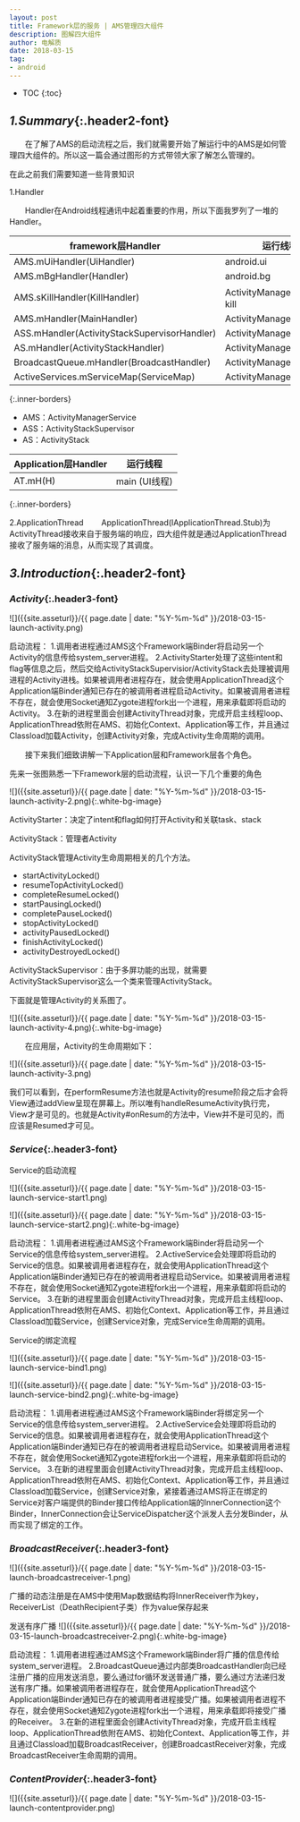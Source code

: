```yaml
---
layout: post
title: Framework层的服务 | AMS管理四大组件
description: 图解四大组件
author: 电解质
date: 2018-03-15
tag:
- android
---
```

* TOC
{:toc}
## *1.Summary*{:.header2-font}
&emsp;&emsp;在了解了AMS的启动流程之后，我们就需要开始了解运行中的AMS是如何管理四大组件的。所以这一篇会通过图形的方式带领大家了解怎么管理的。

在此之前我们需要知道一些背景知识

1.Handler

&emsp;&emsp;Handler在Android线程通讯中起着重要的作用，所以下面我罗列了一堆的Handler。

framework层Handler	|	运行线程
--|--
AMS.mUiHandler(UiHandler)|	android.ui
AMS.mBgHandler(Handler)|	android.bg
AMS.sKillHandler(KillHandler)|ActivityManagerService：kill
AMS.mHandler(MainHandler)|	ActivityManagerService
ASS.mHandler(ActivityStackSupervisorHandler)|	ActivityManagerService
AS.mHandler(ActivityStackHandler) |	ActivityManagerService
BroadcastQueue.mHandler(BroadcastHandler)	|ActivityManagerService
ActiveServices.mServiceMap(ServiceMap)|	ActivityManagerService
{:.inner-borders}

- AMS：ActivityManagerService
- ASS：ActivityStackSupervisor
- AS：ActivityStack

Application层Handler	|	运行线程
--|--
AT.mH(H)|main (UI线程)
{:.inner-borders}


2.ApplicationThread
&emsp;&emsp;ApplicationThread(IApplicationThread.Stub)为ActivityThread接收来自于服务端的响应，四大组件就是通过ApplicationThread接收了服务端的消息，从而实现了其调度。
## *3.Introduction*{:.header2-font}

### *Activity*{:.header3-font}

![]({{site.asseturl}}/{{ page.date | date: "%Y-%m-%d" }}/2018-03-15-launch-activity.png)

启动流程：
1.调用者进程通过AMS这个Framework端Binder将启动另一个Activity的信息传给system_server进程。
2.ActivityStarter处理了这些intent和flag等信息之后，然后交给ActivityStackSupervisior/ActivityStack去处理被调用进程的Activity进栈。如果被调用者进程存在，就会使用ApplicationThread这个Application端Binder通知已存在的被调用者进程启动Activity。如果被调用者进程不存在，就会使用Socket通知Zygote进程fork出一个进程，用来承载即将启动的Activity。
3.在新的进程里面会创建ActivityThread对象，完成开启主线程loop、ApplicationThread依附在AMS、初始化Context、Application等工作，并且通过Classload加载Activity，创建Activity对象，完成Activity生命周期的调用。

&emsp;&emsp;接下来我们细致讲解一下Application层和Framework层各个角色。

先来一张图熟悉一下Framework层的启动流程，认识一下几个重要的角色

![]({{site.asseturl}}/{{ page.date | date: "%Y-%m-%d" }}/2018-03-15-launch-activity-2.png){:.white-bg-image}

ActivityStarter：决定了intent和flag如何打开Activity和关联task、stack

ActivityStack：管理者Activity

ActivityStack管理Activity生命周期相关的几个方法。

- startActivityLocked()
- resumeTopActivityLocked()
- completeResumeLocked()
- startPausingLocked()
- completePauseLocked()
- stopActivityLocked()
- activityPausedLocked()
- finishActivityLocked()
- activityDestroyedLocked()

ActivityStackSupervisor：由于多屏功能的出现，就需要ActivityStackSupervisor这么一个类来管理ActivityStack。

下面就是管理Activity的关系图了。


![]({{site.asseturl}}/{{ page.date | date: "%Y-%m-%d" }}/2018-03-15-launch-activity-4.png){:.white-bg-image}


&emsp;&emsp;在应用层，Activity的生命周期如下：

![]({{site.asseturl}}/{{ page.date | date: "%Y-%m-%d" }}/2018-03-15-launch-activity-3.png)

我们可以看到，在performResume方法也就是Activity的resume阶段之后才会将View通过addView呈现在屏幕上。所以唯有handleResumeActivity执行完，View才是可见的。也就是Activity#onResum的方法中，View并不是可见的，而应该是Resumed才可见。

### *Service*{:.header3-font}

Service的启动流程

![]({{site.asseturl}}/{{ page.date | date: "%Y-%m-%d" }}/2018-03-15-launch-service-start1.png)

![]({{site.asseturl}}/{{ page.date | date: "%Y-%m-%d" }}/2018-03-15-launch-service-start2.png){:.white-bg-image}

启动流程：
1.调用者进程通过AMS这个Framework端Binder将启动另一个Service的信息传给system_server进程。
2.ActiveService会处理即将启动的Service的信息。如果被调用者进程存在，就会使用ApplicationThread这个Application端Binder通知已存在的被调用者进程启动Service。如果被调用者进程不存在，就会使用Socket通知Zygote进程fork出一个进程，用来承载即将启动的Service。
3.在新的进程里面会创建ActivityThread对象，完成开启主线程loop、ApplicationThread依附在AMS、初始化Context、Application等工作，并且通过Classload加载Service，创建Service对象，完成Service生命周期的调用。


Service的绑定流程

![]({{site.asseturl}}/{{ page.date | date: "%Y-%m-%d" }}/2018-03-15-launch-service-bind1.png)

![]({{site.asseturl}}/{{ page.date | date: "%Y-%m-%d" }}/2018-03-15-launch-service-bind2.png){:.white-bg-image}

启动流程：
1.调用者进程通过AMS这个Framework端Binder将绑定另一个Service的信息传给system_server进程。
2.ActiveService会处理即将启动的Service的信息。如果被调用者进程存在，就会使用ApplicationThread这个Application端Binder通知已存在的被调用者进程启动Service。如果被调用者进程不存在，就会使用Socket通知Zygote进程fork出一个进程，用来承载即将启动的Service。
3.在新的进程里面会创建ActivityThread对象，完成开启主线程loop、ApplicationThread依附在AMS、初始化Context、Application等工作，并且通过Classload加载Service，创建Service对象，紧接着通过AMS将正在绑定的Service对客户端提供的Binder接口传给Application端的InnerConnection这个Binder，InnerConnection会让ServiceDispatcher这个派发人去分发Binder，从而实现了绑定的工作。

### *BroadcastReceiver*{:.header3-font}

![]({{site.asseturl}}/{{ page.date | date: "%Y-%m-%d" }}/2018-03-15-launch-broadcastreceiver-1.png)

广播的动态注册是在AMS中使用Map数据结构将InnerReceiver作为key，ReceiverList（DeathRecipient子类）作为value保存起来


发送有序广播
![]({{site.asseturl}}/{{ page.date | date: "%Y-%m-%d" }}/2018-03-15-launch-broadcastreceiver-2.png){:.white-bg-image}


启动流程：
1.调用者进程通过AMS这个Framework端Binder将广播的信息传给system_server进程。
2.BroadcastQueue通过内部类BroadcastHandler向已经注册广播的应用发送消息，要么通过for循环发送普通广播，要么通过方法递归发送有序广播。如果被调用者进程存在，就会使用ApplicationThread这个Application端Binder通知已存在的被调用者进程接受广播。如果被调用者进程不存在，就会使用Socket通知Zygote进程fork出一个进程，用来承载即将接受广播的Receiver。
3.在新的进程里面会创建ActivityThread对象，完成开启主线程loop、ApplicationThread依附在AMS、初始化Context、Application等工作，并且通过Classload加载BroadcastReceiver，创建BroadcastReceiver对象，完成BroadcastReceiver生命周期的调用。


### *ContentProvider*{:.header3-font}
![]({{site.asseturl}}/{{ page.date | date: "%Y-%m-%d" }}/2018-03-15-launch-contentprovider.png)


<!-- 启动流程：
1.调用者进程通过AMS这个Framework端Binder将广播的信息传给system_server进程。
2.BroadcastQueue通过内部类BroadcastHandler向已经注册广播的应用发送消息，要么通过for循环发送普通广播，要么通过方法递归发送有序广播。如果被调用者进程存在，就会使用ApplicationThread这个Application端Binder通知已存在的被调用者进程接受广播。如果被调用者进程不存在，就会使用Socket通知Zygote进程fork出一个进程，用来承载即将接受广播的Receiver。
3.在新的进程里面会创建ActivityThread对象，完成开启主线程loop、ApplicationThread依附在AMS、初始化Context、Application等工作，并且通过Classload加载BroadcastReceiver，创建BroadcastReceiver对象，完成BroadcastReceiver生命周期的调用。 -->

<!-- ## *4.Reference*{:.header2-font} -->

